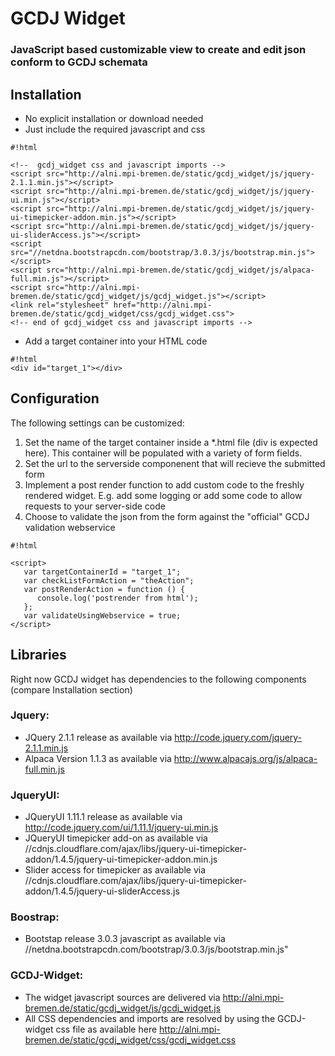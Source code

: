# GCDJ Widget #
### JavaScript based customizable view to create and edit json conform to GCDJ schemata ###


## Installation ##
- No explicit installation or download needed
- Just include the required javascript and css

```
#!html

<!--  gcdj_widget css and javascript imports -->
<script src="http://alni.mpi-bremen.de/static/gcdj_widget/js/jquery-2.1.1.min.js"></script>
<script src="http://alni.mpi-bremen.de/static/gcdj_widget/js/jquery-ui.min.js"></script>
<script src="http://alni.mpi-bremen.de/static/gcdj_widget/js/jquery-ui-timepicker-addon.min.js"></script>
<script src="http://alni.mpi-bremen.de/static/gcdj_widget/js/jquery-ui-sliderAccess.js"></script>
<script src="//netdna.bootstrapcdn.com/bootstrap/3.0.3/js/bootstrap.min.js"></script>
<script src="http://alni.mpi-bremen.de/static/gcdj_widget/js/alpaca-full.min.js"></script>
<script src="http://alni.mpi-bremen.de/static/gcdj_widget/js/gcdj_widget.js"></script>
<link rel="stylesheet" href="http://alni.mpi-bremen.de/static/gcdj_widget/css/gcdj_widget.css">
<!-- end of gcdj_widget css and javascript imports -->

```

- Add a target container into your HTML code

```
#!html
<div id="target_1"></div>
```



## Configuration ##
The following settings can be customized:

1. Set the name of the target container inside a *.html file (div is expected here). This container will be populated with a variety of form fields.
2. Set the url to the serverside componenent that will recieve the submitted form
3. Implement a post render function to add custom code to the freshly rendered widget. E.g. add some logging or add some code to allow requests to your server-side code
4. Choose to validate the json from the form against the "official" GCDJ validation webservice


```
#!html

<script>
   var targetContainerId = "target_1";
   var checkListFormAction = "theAction";
   var postRenderAction = function () {
      console.log('postrender from html');
   };
   var validateUsingWebservice = true;
</script>

```

## Libraries ##
Right now GCDJ widget has dependencies to the following components (compare Installation section)

### Jquery: ###
* JQuery 2.1.1 release as available via http://code.jquery.com/jquery-2.1.1.min.js
* Alpaca Version 1.1.3 as available via http://www.alpacajs.org/js/alpaca-full.min.js

### JqueryUI: ###
* JQueryUI 1.11.1 release as available via http://code.jquery.com/ui/1.11.1/jquery-ui.min.js
* JQueryUI timepicker add-on as available via //cdnjs.cloudflare.com/ajax/libs/jquery-ui-timepicker-addon/1.4.5/jquery-ui-timepicker-addon.min.js
* Slider access for timepicker as available via //cdnjs.cloudflare.com/ajax/libs/jquery-ui-timepicker-addon/1.4.5/jquery-ui-sliderAccess.js

### Boostrap: ###
* Bootstap release  3.0.3 javascript as available via //netdna.bootstrapcdn.com/bootstrap/3.0.3/js/bootstrap.min.js"

### GCDJ-Widget: ###
* The widget javascript sources are delivered via http://alni.mpi-bremen.de/static/gcdj_widget/js/gcdj_widget.js
* All CSS dependencies and imports are resolved by using the GCDJ-widget css file as available here  http://alni.mpi-bremen.de/static/gcdj_widget/css/gcdj_widget.css

